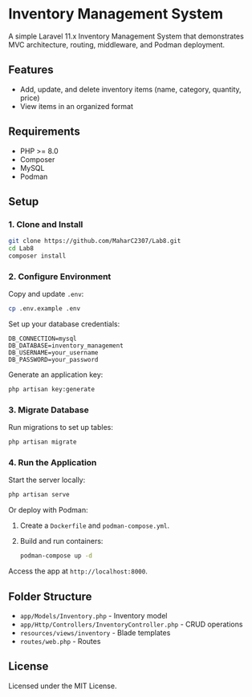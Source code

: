 # Inventory Management System

A simple Laravel 11.x Inventory Management System that demonstrates MVC architecture, routing, middleware, and Podman deployment.

## Features

-   Add, update, and delete inventory items (name, category, quantity, price)
-   View items in an organized format

## Requirements

-   PHP >= 8.0
-   Composer
-   MySQL
-   Podman

## Setup

### 1. Clone and Install

```bash
git clone https://github.com/MaharC2307/Lab8.git
cd Lab8
composer install
```

### 2. Configure Environment

Copy and update `.env`:

```bash
cp .env.example .env
```

Set up your database credentials:

```plaintext
DB_CONNECTION=mysql
DB_DATABASE=inventory_management
DB_USERNAME=your_username
DB_PASSWORD=your_password
```

Generate an application key:

```bash
php artisan key:generate
```

### 3. Migrate Database

Run migrations to set up tables:

```bash
php artisan migrate
```

### 4. Run the Application

Start the server locally:

```bash
php artisan serve
```

Or deploy with Podman:

1. Create a `Dockerfile` and `podman-compose.yml`.
2. Build and run containers:

    ```bash
    podman-compose up -d
    ```

Access the app at `http://localhost:8000`.

## Folder Structure

-   `app/Models/Inventory.php` - Inventory model
-   `app/Http/Controllers/InventoryController.php` - CRUD operations
-   `resources/views/inventory` - Blade templates
-   `routes/web.php` - Routes

## License

Licensed under the MIT License.
